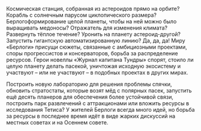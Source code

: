 Космическая станция, собранная из астероидов прямо на орбите? Корабль с солнечным парусом циклопического размера? Берлогоформирование целой планеты, чтобы на ней можно было выращивать медоносы? Отражатель для изменения климата? Развернуть тёплое течение? Уронить на планету астероид-другой? Запустить гигантскую автоматизированную линию? Да, да, да! Миру «Берлоги» присущи сюжеты, связанные с амбициозными проектами, споры прогрессистов и консерваторов, борьба за распределение ресурсов. Герои новеллы «Журнал капитана Тундры» спорят, стоило ли целую планету делать пасекой, уничтожая исходную экосистему и участвуют – или не участвуют – в подобных проектах в других мирах.

Построить новую лабораторию для решения проблемы спячки, обновить стратостаты, которые возят мёд с полярных пасек, запустить ещё десять планеров для обеспечения более устойчивой связи, построить парк развлечений с аттракционами или вложить ресурсы в исследования Тетиса? У жителей Берлоги всегда много идей, но борьба за ресурсы в последнее время идёт в виде жарких дискуссий на местных советах и на Осеннем совете.